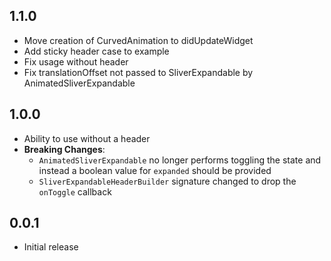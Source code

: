 ## 1.1.0

* Move creation of CurvedAnimation to didUpdateWidget
* Add sticky header case to example
* Fix usage without header
* Fix translationOffset not passed to SliverExpandable by AnimatedSliverExpandable

## 1.0.0

* Ability to use without a header
* **Breaking Changes**:
    * `AnimatedSliverExpandable` no longer performs toggling the state and instead a boolean value for `expanded` should be provided
    * `SliverExpandableHeaderBuilder` signature changed to drop the `onToggle` callback

## 0.0.1

* Initial release
